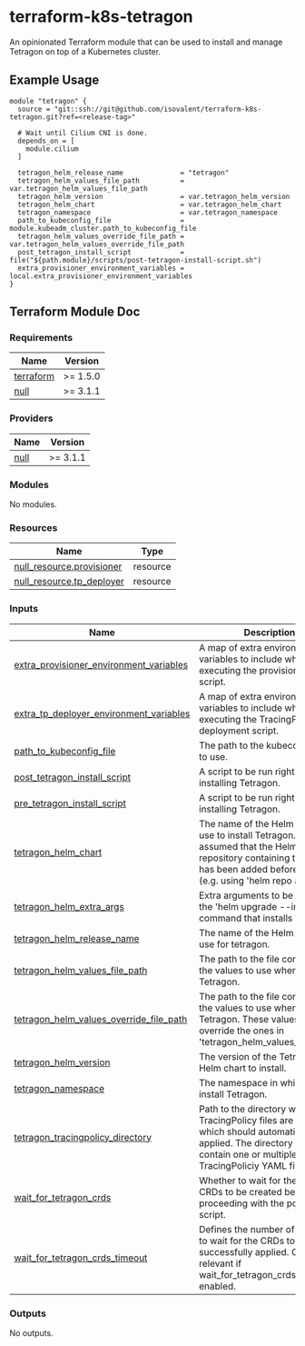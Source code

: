 # terraform-k8s-tetragon

An opinionated Terraform module that can be used to install and manage Tetragon on top of a Kubernetes cluster.

## Example Usage
```hcl
module "tetragon" {
  source = "git::ssh://git@github.com/isovalent/terraform-k8s-tetragon.git?ref=<release-tag>"

  # Wait until Cilium CNI is done.
  depends_on = [
    module.cilium
  ]

  tetragon_helm_release_name              = "tetragon"
  tetragon_helm_values_file_path          = var.tetragon_helm_values_file_path
  tetragon_helm_version                   = var.tetragon_helm_version
  tetragon_helm_chart                     = var.tetragon_helm_chart
  tetragon_namespace                      = var.tetragon_namespace
  path_to_kubeconfig_file                 = module.kubeadm_cluster.path_to_kubeconfig_file
  tetragon_helm_values_override_file_path = var.tetragon_helm_values_override_file_path
  post_tetragon_install_script            = file("${path.module}/scripts/post-tetragon-install-script.sh")
  extra_provisioner_environment_variables = local.extra_provisioner_environment_variables
}
```

## Terraform Module Doc
<!-- BEGIN_TF_DOCS -->
### Requirements

| Name | Version |
|------|---------|
| <a name="requirement_terraform"></a> [terraform](#requirement\_terraform) | >= 1.5.0 |
| <a name="requirement_null"></a> [null](#requirement\_null) | >= 3.1.1 |

### Providers

| Name | Version |
|------|---------|
| <a name="provider_null"></a> [null](#provider\_null) | >= 3.1.1 |

### Modules

No modules.

### Resources

| Name | Type |
|------|------|
| [null_resource.provisioner](https://registry.terraform.io/providers/hashicorp/null/latest/docs/resources/resource) | resource |
| [null_resource.tp_deployer](https://registry.terraform.io/providers/hashicorp/null/latest/docs/resources/resource) | resource |

### Inputs

| Name | Description | Type | Default | Required |
|------|-------------|------|---------|:--------:|
| <a name="input_extra_provisioner_environment_variables"></a> [extra\_provisioner\_environment\_variables](#input\_extra\_provisioner\_environment\_variables) | A map of extra environment variables to include when executing the provisioning script. | `map(string)` | `{}` | no |
| <a name="input_extra_tp_deployer_environment_variables"></a> [extra\_tp\_deployer\_environment\_variables](#input\_extra\_tp\_deployer\_environment\_variables) | A map of extra environment variables to include when executing the TracingPolicy deployment script. | `map(string)` | `{}` | no |
| <a name="input_path_to_kubeconfig_file"></a> [path\_to\_kubeconfig\_file](#input\_path\_to\_kubeconfig\_file) | The path to the kubeconfig file to use. | `string` | n/a | yes |
| <a name="input_post_tetragon_install_script"></a> [post\_tetragon\_install\_script](#input\_post\_tetragon\_install\_script) | A script to be run right after installing Tetragon. | `string` | `""` | no |
| <a name="input_pre_tetragon_install_script"></a> [pre\_tetragon\_install\_script](#input\_pre\_tetragon\_install\_script) | A script to be run right before installing Tetragon. | `string` | `""` | no |
| <a name="input_tetragon_helm_chart"></a> [tetragon\_helm\_chart](#input\_tetragon\_helm\_chart) | The name of the Helm chart to use to install Tetragon. It is assumed that the Helm repository containing this chart has been added beforehand (e.g. using 'helm repo add'). | `string` | `"tetragon/tetragon"` | no |
| <a name="input_tetragon_helm_extra_args"></a> [tetragon\_helm\_extra\_args](#input\_tetragon\_helm\_extra\_args) | Extra arguments to be passed to the 'helm upgrade --install' command that installs Tetragon. | `string` | `""` | no |
| <a name="input_tetragon_helm_release_name"></a> [tetragon\_helm\_release\_name](#input\_tetragon\_helm\_release\_name) | The name of the Helm release to use for tetragon. | `string` | `"tetragon"` | no |
| <a name="input_tetragon_helm_values_file_path"></a> [tetragon\_helm\_values\_file\_path](#input\_tetragon\_helm\_values\_file\_path) | The path to the file containing the values to use when installing Tetragon. | `string` | n/a | yes |
| <a name="input_tetragon_helm_values_override_file_path"></a> [tetragon\_helm\_values\_override\_file\_path](#input\_tetragon\_helm\_values\_override\_file\_path) | The path to the file containing the values to use when installing Tetragon. These values will override the ones in 'tetragon\_helm\_values\_file\_path'. | `string` | `""` | no |
| <a name="input_tetragon_helm_version"></a> [tetragon\_helm\_version](#input\_tetragon\_helm\_version) | The version of the Tetragon Helm chart to install. | `string` | n/a | yes |
| <a name="input_tetragon_namespace"></a> [tetragon\_namespace](#input\_tetragon\_namespace) | The namespace in which to install Tetragon. | `string` | `"kube-system"` | no |
| <a name="input_tetragon_tracingpolicy_directory"></a> [tetragon\_tracingpolicy\_directory](#input\_tetragon\_tracingpolicy\_directory) | Path to the directory where TracingPolicy files are stored which should automatically be applied. The directory can contain one or multiple valid TracingPoliciy YAML files. | `string` | `""` | no |
| <a name="input_wait_for_tetragon_crds"></a> [wait\_for\_tetragon\_crds](#input\_wait\_for\_tetragon\_crds) | Whether to wait for the Tetragon CRDs to be created before proceeding with the post-install script. | `bool` | `true` | no |
| <a name="input_wait_for_tetragon_crds_timeout"></a> [wait\_for\_tetragon\_crds\_timeout](#input\_wait\_for\_tetragon\_crds\_timeout) | Defines the number of seconds to wait for the CRDs to be successfully applied. Only relevant if wait\_for\_tetragon\_crds is enabled. | `number` | `120` | no |

### Outputs

No outputs.
<!-- END_TF_DOCS -->